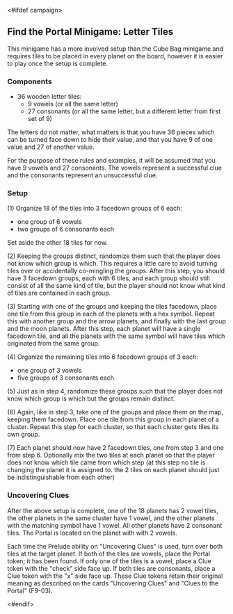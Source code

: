 <#ifdef campaign>
## Find the Portal Minigame: Letter Tiles

This minigame has a more involved setup than the Cube Bag minigame and requires tiles to be placed in every planet on the board, however it is easier to play once the setup is complete.

### Components

- 36 wooden letter tiles:
	- 9 vowels (or all the same letter)
	- 27 consonants (or all the same letter, but a different letter from first set of 9)

The letters do not matter, what matters is that you have 36 pieces which can be turned face down to hide their value, and that you have 9 of one value and 27 of another value.

For the purpose of these rules and examples, it will be assumed that you have 9 vowels and 27 consonants. The vowels represent a successful clue and the consonants represent an unsuccessful clue.

### Setup

(1) Organize 18 of the tiles into 3 facedown groups of 6 each:

- one group of 6 vowels
- two groups of 6 consonants each

Set aside the other 18 tiles for now.

(2) Keeping the groups distinct, randomize them such that the player does not know which group is which. This requires a little care to avoid turning tiles over or accidentally co-mingling the groups. After this step, you should have 3 facedown groups, each with 6 tiles, and each group should still consist of all the same kind of tile, but the player should not know what kind of tiles are contained in each group.

(3) Starting with one of the groups and keeping the tiles facedown, place one tile from this group in each of the planets with a hex symbol. Repeat this with another group and the arrow planets, and finally with the last group and the moon planets. After this step, each planet will have a single facedown tile, and all the planets with the same symbol will have tiles which originated from the same group.

(4) Organize the remaining tiles into 6 facedown groups of 3 each:

- one group of 3 vowels
- five groups of 3 consonants each

(5) Just as in step 4, randomize these groups such that the player does not know which group is which but the groups remain distinct.

(6) Again, like in step 3, take one of the groups and place them on the map, keeping them facedown. Place one tile from this group in each planet of a cluster. Repeat this step for each cluster, so that each cluster gets tiles its own group.

(7) Each planet should now have 2 facedown tiles, one from step 3 and one from step 6. Optionally mix the two tiles at each planet so that the player does not know which tile came from which step (at this step no tile is changing the planet it is assigned to. the 2 tiles on each planet should just be indistinguishable from each other)

### Uncovering Clues

After the above setup is complete, one of the 18 planets has 2 vowel tiles, the other planets in the same cluster have 1 vowel, and the other planets with the matching symbol have 1 vowel. All other planets have 2 consonant tiles. The Portal is located on the planet with with 2 vowels.

Each time the Prelude ability on "Uncovering Clues" is used, turn over both tiles at the target planet. If both of the tiles are vowels, place the Portal token; it has been found. If only one of the tiles is a vowel, place a Clue token with the "check" side face up. If both tiles are consonants, place a Clue token with the "x" side face up. These Clue tokens retain their original meaning as described on the cards "Uncovering Clues" and "Clues to the Portal" (F9-03).

<div class="pagebreak"> </div>
<#endif>
